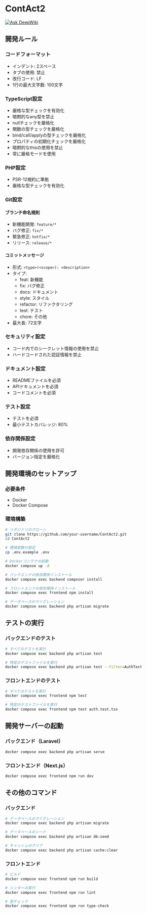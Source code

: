 # ContAct2

[![Ask DeepWiki](https://deepwiki.com/badge.svg)](https://deepwiki.com/harapeko-wolf/ContAct2)

## 開発ルール

### コードフォーマット
- インデント: 2スペース
- タブの使用: 禁止
- 改行コード: LF
- 1行の最大文字数: 100文字

### TypeScript設定
- 厳格な型チェックを有効化
- 暗黙的なany型を禁止
- nullチェックを厳格化
- 関数の型チェックを厳格化
- bind/call/applyの型チェックを厳格化
- プロパティの初期化チェックを厳格化
- 暗黙的なthisの使用を禁止
- 常に厳格モードを使用

### PHP設定
- PSR-12規約に準拠
- 厳格な型チェックを有効化

### Git設定
#### ブランチ命名規則
- 新機能開発: `feature/*`
- バグ修正: `fix/*`
- 緊急修正: `hotfix/*`
- リリース: `release/*`

#### コミットメッセージ
- 形式: `<type>(<scope>): <description>`
- タイプ:
  - feat: 新機能
  - fix: バグ修正
  - docs: ドキュメント
  - style: スタイル
  - refactor: リファクタリング
  - test: テスト
  - chore: その他
- 最大長: 72文字

### セキュリティ設定
- コード内でのシークレット情報の使用を禁止
- ハードコードされた認証情報を禁止

### ドキュメント設定
- READMEファイルを必須
- APIドキュメントを必須
- コードコメントを必須

### テスト設定
- テストを必須
- 最小テストカバレッジ: 80%

### 依存関係設定
- 開発依存関係の使用を許可
- バージョン指定を厳格化

## 開発環境のセットアップ

### 必要条件
- Docker
- Docker Compose

### 環境構築
```bash
# リポジトリのクローン
git clone https://github.com/your-username/ContAct2.git
cd ContAct2

# 環境変数の設定
cp .env.example .env

# Dockerコンテナの起動
docker compose up -d

# バックエンドの依存関係インストール
docker compose exec backend composer install

# フロントエンドの依存関係インストール
docker compose exec frontend npm install

# データベースのマイグレーション
docker compose exec backend php artisan migrate
```

## テストの実行

### バックエンドのテスト
```bash
# すべてのテストを実行
docker compose exec backend php artisan test

# 特定のテストファイルを実行
docker compose exec backend php artisan test --filter=AuthTest
```

### フロントエンドのテスト
```bash
# すべてのテストを実行
docker compose exec frontend npm test

# 特定のテストファイルを実行
docker compose exec frontend npm test auth.test.tsx
```

## 開発サーバーの起動

### バックエンド（Laravel）
```bash
docker compose exec backend php artisan serve
```

### フロントエンド（Next.js）
```bash
docker compose exec frontend npm run dev
```

## その他のコマンド

### バックエンド
```bash
# データベースのマイグレーション
docker compose exec backend php artisan migrate

# データベースのシード
docker compose exec backend php artisan db:seed

# キャッシュのクリア
docker compose exec backend php artisan cache:clear
```

### フロントエンド
```bash
# ビルド
docker compose exec frontend npm run build

# リンターの実行
docker compose exec frontend npm run lint

# 型チェック
docker compose exec frontend npm run type-check
```